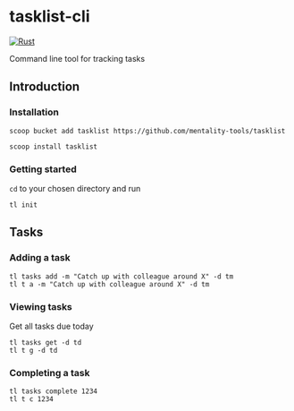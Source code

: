# tasklist-cli
[![Rust](https://github.com/mentality-tools/tasklist/actions/workflows/build.yml/badge.svg)](https://github.com/mentality-tools/tasklist/actions/workflows/build.yml)

Command line tool for tracking tasks

## Introduction
### Installation
```
scoop bucket add tasklist https://github.com/mentality-tools/tasklist
```
```
scoop install tasklist
```
### Getting started
`cd` to your chosen directory and run
```
tl init
```

## Tasks

### Adding a task

```
tl tasks add -m "Catch up with colleague around X" -d tm
tl t a -m "Catch up with colleague around X" -d tm
```

### Viewing tasks

Get all tasks due today
```
tl tasks get -d td
tl t g -d td
```

### Completing a task

```
tl tasks complete 1234
tl t c 1234
```
